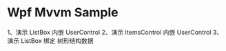 # Wpf Mvvm Sample

1、演示 ListBox 内嵌 UserControl
2、演示 ItemsControl 内嵌 UserControl
3、演示 ListBox 绑定 树形结构数据
